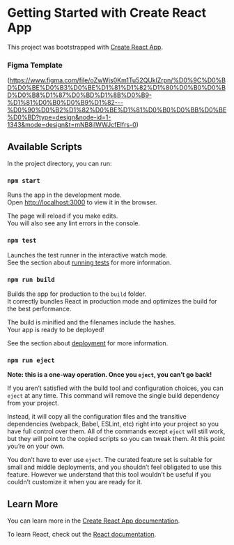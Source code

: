 # Getting Started with Create React App

This project was bootstrapped with [Create React App](https://github.com/facebook/create-react-app).
### Figma Template 
(https://www.figma.com/file/oZwWjs0Km1Tu52QUklZrpn/%D0%9C%D0%BD%D0%BE%D0%B3%D0%BE%D1%81%D1%82%D1%80%D0%B0%D0%BD%D0%B8%D1%87%D0%BD%D1%8B%D0%B9-%D1%81%D0%B0%D0%B9%D1%82---%D0%90%D0%B2%D1%82%D0%BE%D1%81%D0%B0%D0%BB%D0%BE%D0%BD?type=design&node-id=1-1343&mode=design&t=mNB8jIWWJcfEIfrs-0)
## Available Scripts

In the project directory, you can run:

### `npm start`

Runs the app in the development mode.\
Open [http://localhost:3000](http://localhost:3000) to view it in the browser.

The page will reload if you make edits.\
You will also see any lint errors in the console.

### `npm test`

Launches the test runner in the interactive watch mode.\
See the section about [running tests](https://facebook.github.io/create-react-app/docs/running-tests) for more information.

### `npm run build`

Builds the app for production to the `build` folder.\
It correctly bundles React in production mode and optimizes the build for the best performance.

The build is minified and the filenames include the hashes.\
Your app is ready to be deployed!

See the section about [deployment](https://facebook.github.io/create-react-app/docs/deployment) for more information.

### `npm run eject`

**Note: this is a one-way operation. Once you `eject`, you can’t go back!**

If you aren’t satisfied with the build tool and configuration choices, you can `eject` at any time. This command will remove the single build dependency from your project.

Instead, it will copy all the configuration files and the transitive dependencies (webpack, Babel, ESLint, etc) right into your project so you have full control over them. All of the commands except `eject` will still work, but they will point to the copied scripts so you can tweak them. At this point you’re on your own.

You don’t have to ever use `eject`. The curated feature set is suitable for small and middle deployments, and you shouldn’t feel obligated to use this feature. However we understand that this tool wouldn’t be useful if you couldn’t customize it when you are ready for it.

## Learn More

You can learn more in the [Create React App documentation](https://facebook.github.io/create-react-app/docs/getting-started).

To learn React, check out the [React documentation](https://reactjs.org/).
